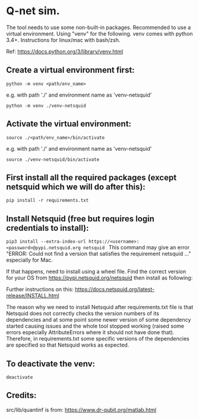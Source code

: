 # Q-net sim.
The tool needs to use some non-built-in packages. Recommended to use a virtual environment. Using "venv" for the following. venv comes with python 3.4+. Instructions for linux/mac with bash/zsh. 

Ref: https://docs.python.org/3/library/venv.html

## Create a virtual environment first:
```python -m venv <path/env_name>```

e.g. with path './' and environment name as 'venv-netsquid'

```python -m venv ./venv-netsquid```

## Activate the virtual environment:
```source ./<path/env_name>/bin/activate```

e.g. with path './' and environment name as 'venv-netsquid'

```source ./venv-netsquid/bin/activate```

## First install all the required packages (except netsquid which we will do after this):
```pip install -r requirements.txt```

## Install Netsquid (free but requires login credentials to install):
```pip3 install --extra-index-url https://<username>:<password>@pypi.netsquid.org netsquid ```
This command may give an error "ERROR: Could not find a version that satisfies the requirement netsquid ..." especially for Mac. 

If that happens, need to install using a wheel file. Find the correct version for your OS from https://pypi.netsquid.org/netsquid then install as following:

Further instructions on this: https://docs.netsquid.org/latest-release/INSTALL.html

The reason why we need to install Netsquid after requirements.txt file is that Netsquid does not correctly checks the version numbers of its dependencies and at some point some newer version of some dependency started causing issues and the whole tool stopped working (raised some errors especially AttributeErrors where it should not have done that). Therefore, in requirements.txt some specific versions of the dependencies are specified so that Netsquid works as expected.

## To deactivate the venv:
```deactivate```

## Credits:
src/lib/quantinf is from: https://www.dr-qubit.org/matlab.html